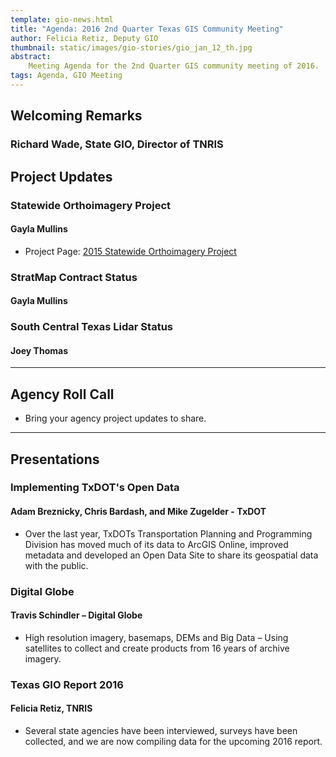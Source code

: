 ```yaml
---
template: gio-news.html
title: "Agenda: 2016 2nd Quarter Texas GIS Community Meeting"
author: Felicia Retiz, Deputy GIO
thumbnail: static/images/gio-stories/gio_jan_12_th.jpg
abstract:
    Meeting Agenda for the 2nd Quarter GIS community meeting of 2016.
tags: Agenda, GIO Meeting
---
```

<script async class="speakerdeck-embed" data-id="4184008e4c9b4254a3d5d2bd2407453a" data-ratio="1.33333333333333" src="//speakerdeck.com/assets/embed.js"></script>

## Welcoming Remarks

### Richard Wade, State GIO, Director of TNRIS

## Project Updates

### Statewide Orthoimagery Project
#### Gayla Mullins

* Project Page: [2015 Statewide Orthoimagery Project](2015-statewide-orthoimagery-project)

### StratMap Contract Status
#### Gayla Mullins

### South Central Texas Lidar Status

#### Joey Thomas 

****

## Agency Roll Call

* Bring your agency project updates to share. 

****

## Presentations

### Implementing TxDOT's Open Data
#### Adam Breznicky, Chris Bardash, and Mike Zugelder - TxDOT

* Over the last year, TxDOTs Transportation Planning and Programming Division has moved much of its data to ArcGIS Online, improved metadata and developed an Open Data Site to share its geospatial data with the public.

<script async class="speakerdeck-embed" data-id="3b89f49a24244a39a4159c861fabd0b5" data-ratio="1.33333333333333" src="//speakerdeck.com/assets/embed.js"></script>

### Digital Globe
#### Travis Schindler – Digital Globe

* High resolution imagery, basemaps, DEMs and Big Data – Using satellites to collect and create products from 16 years of archive imagery.

<script async class="speakerdeck-embed" data-id="032b53105c7c429cb4b0441139530481" data-ratio="1.33333333333333" src="//speakerdeck.com/assets/embed.js"></script>


### Texas GIO Report 2016
#### Felicia Retiz, TNRIS

* Several state agencies have been interviewed, surveys have been collected, and we are now compiling data for the upcoming 2016 report. 

<script async class="speakerdeck-embed" data-id="36393f2141da4d39ba884e90f6426c7f" data-ratio="1.77777777777778" src="//speakerdeck.com/assets/embed.js"></script>
